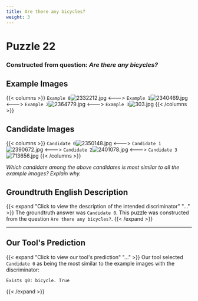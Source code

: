 ```yaml
---
title: Are there any bicycles?
weight: 3
---
```


# Puzzle 22
### Constructed from question: _Are there any bicycles?_


## Example Images
{{< columns >}}
`Example 0`![2332212.jpg](/gqa_images/2332212.jpg)
<--->
`Example 1`![2340469.jpg](/gqa_images/2340469.jpg)
<--->
`Example 2`![2364779.jpg](/gqa_images/2364779.jpg)
<--->
`Example 3`![303.jpg](/gqa_images/303.jpg)
{{< /columns >}}

## Candidate Images
{{< columns >}}
`Candidate 0`![2350148.jpg](/gqa_images/2350148.jpg)
<--->
`Candidate 1`![2390672.jpg](/gqa_images/2390672.jpg)
<--->
`Candidate 2`![2401078.jpg](/gqa_images/2401078.jpg)
<--->
`Candidate 3`![713656.jpg](/gqa_images/713656.jpg)
{{< /columns >}}

*Which candidate among the above candidates is most similar to all the example images? Explain why.*

## Groundtruth English Description

{{< expand "Click to view the description of the intended discriminator" "..." >}}
The groundtruth answer was `Candidate 0`. This puzzle was constructed from the question `Are there any bicycles?`.
{{< /expand >}}

---

## Our Tool's Prediction

{{< expand "Click to view our tool's prediction" "..." >}}
Our tool selected `Candidate 0` as being the most similar to the example images with the discriminator:
```plaintext
Exists q0: bicycle. True
```
{{< /expand >}}
